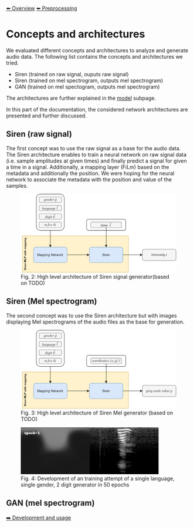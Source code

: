 [⬅️ Overview](../README.md)
[⬅️ Preprocessing](./preprocessing.md)

# Concepts and architectures

We evaluated different concepts and architectures to analyze and generate audio data. The following list contains the concepts and architectures we tried.

- Siren (trained on raw signal, ouputs raw signal)
- Siren (trained on mel spectrogram, outputs mel spectrogram)
- GAN (trained on mel spectogram, outputs mel spectrogram)

The architectures are further explained in the [model](./model/README.md) subpage.

In this part of the documentation, the considered network architectures are presented and further discussed.

## Siren (raw signal)<a name="siren_signal"></a>

The first concept was to use the raw signal as a base for the audio data. The Siren architecture enables to train a neural network on raw signal data (i.e. sample amplitudes at given times) and finally predict a signal for given a time in a signal. Additionally, a mapping layer (FiLm) based on the metadata and additionally the position. We were hoping for the neural network to associate the metadata with the position and value of the samples.

<figure>
  <img
  id="figures-siren-audio"
  src="./figures-siren-audio.png"
  alt="">
  <figcaption>Fig. 2: High level architecture of Siren signal generator(based on TODO)</figcaption>
</figure>

## Siren (Mel spectrogram)<a name="siren_mel"></a>

The second concept was to use the Siren architecture but with images displaying Mel spectrograms of the audio files as the base for generation.

<figure>
  <img
  id="figures-siren-mel"
  src="./figures-siren-mel.png"
  alt="">
  <figcaption>Fig. 3: High level architecture of Siren Mel generator (based on TODO)</figcaption>
</figure>
<figure>
  <img
  id="figures-siren-mel-process"
  src="./train_23bd5_00029_29_MODULATION_Type=Mult_Networks_One_Dimension_For_Each_Layer,MODULATION_hidden_features=128,MODULATION_hidden_l_2023-03-08_02-46-57.gif"
  alt="Development of a model training from epoch 0 to 50. It is visible how the quality of the generated image increases from a blurry spectrogram to a more clear one.">
  <figcaption>Fig. 4: Development of an training attempt of a single language, single gender, 2 digit generator in 50 epochs</figcaption>
</figure>

## GAN (mel spectrogram)<a name="gan_mel"></a>

[➡️ Development and usage](./development-and-usage.md)
